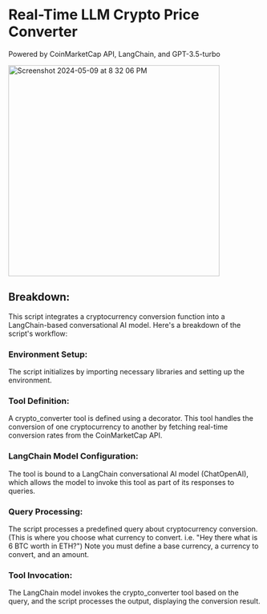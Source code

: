 # Real-Time LLM Crypto Price Converter
Powered by CoinMarketCap API, LangChain, and GPT-3.5-turbo

<img width="421" alt="Screenshot 2024-05-09 at 8 32 06 PM" src="https://github.com/jackforgothispassword/real-time-llm-crypto-converter/assets/136520620/69030d90-0838-4858-b582-aebfed055f8b">

## Breakdown:
This script integrates a cryptocurrency conversion function into a LangChain-based conversational AI model. Here's a breakdown of the script's workflow:

### Environment Setup:
The script initializes by importing necessary libraries and setting up the environment.

### Tool Definition:
A crypto_converter tool is defined using a decorator. This tool handles the conversion of one cryptocurrency to another by fetching real-time conversion rates from the CoinMarketCap API.

### LangChain Model Configuration:
The tool is bound to a LangChain conversational AI model (ChatOpenAI), which allows the model to invoke this tool as part of its responses to queries.

### Query Processing:
The script processes a predefined query about cryptocurrency conversion. (This is where you choose what currency to convert. i.e. "Hey there what is 6 BTC worth in ETH?")
Note you must define a base currency, a currency to convert, and an amount.

### Tool Invocation:
The LangChain model invokes the crypto_converter tool based on the query, and the script processes the output, displaying the conversion result.
